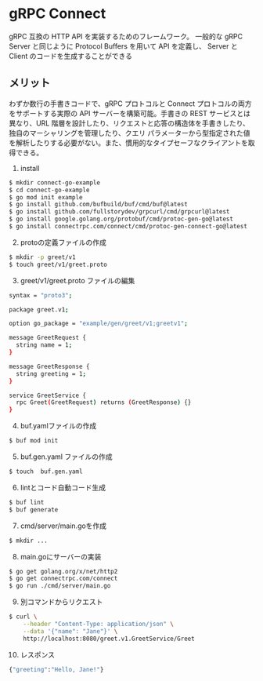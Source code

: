 #  gRPC Connect
 gRPC 互換の HTTP API を実装するためのフレームワーク。 一般的な gRPC Server と同じように Protocol Buffers を用いて API を定義し、
 Server と Client のコードを生成することができる

## メリット
わずか数行の手書きコードで、gRPC プロトコルと Connect プロトコルの両方をサポートする実際の API サーバーを構築可能。手書きの REST サービスとは異なり、URL 階層を設計したり、リクエストと応答の構造体を手書きしたり、独自のマーシャリングを管理したり、クエリ パラメーターから型指定された値を解析したりする必要がない。また、慣用的なタイプセーフなクライアントを取得できる。

1. install
```sh
$ mkdir connect-go-example
$ cd connect-go-example
$ go mod init example
$ go install github.com/bufbuild/buf/cmd/buf@latest
$ go install github.com/fullstorydev/grpcurl/cmd/grpcurl@latest
$ go install google.golang.org/protobuf/cmd/protoc-gen-go@latest
$ go install connectrpc.com/connect/cmd/protoc-gen-connect-go@latest
```

2. protoの定義ファイルの作成
```sh
$ mkdir -p greet/v1
$ touch greet/v1/greet.proto
```

3. greet/v1/greet.proto ファイルの編集
```sh
syntax = "proto3";

package greet.v1;

option go_package = "example/gen/greet/v1;greetv1";

message GreetRequest {
  string name = 1;
}

message GreetResponse {
  string greeting = 1;
}

service GreetService {
  rpc Greet(GreetRequest) returns (GreetResponse) {}
}
```

4. buf.yamlファイルの作成
```sh
$ buf mod init
```

5. buf.gen.yaml ファイルの作成
``` sh
$ touch  buf.gen.yaml
``` 

6. lintとコード自動コード生成
```sh
$ buf lint
$ buf generate
```

7. cmd/server/main.goを作成
```sh
$ mkdir ...
```

8. main.goにサーバーの実装
```sh
$ go get golang.org/x/net/http2
$ go get connectrpc.com/connect
$ go run ./cmd/server/main.go
```


9. 別コマンドからリクエスト
```sh
$ curl \
    --header "Content-Type: application/json" \
    --data '{"name": "Jane"}' \
    http://localhost:8080/greet.v1.GreetService/Greet
```


10. レスポンス
```sh
{"greeting":"Hello, Jane!"}
```














